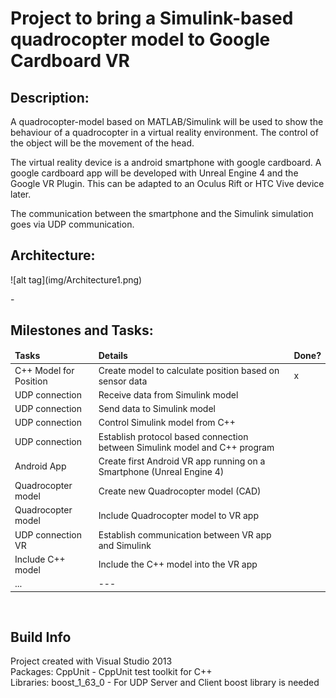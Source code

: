 <!-- #######  #########-->
<h1>Project to bring a Simulink-based quadrocopter model to Google Cardboard VR </h1>
<h2>Description:</h2>
<p>A quadrocopter-model based on MATLAB/Simulink will be used to show the behaviour of a quadrocopter in a virtual reality environment. The control of the object will be the movement of the head.<br>

The virtual reality device is a android smartphone with google cardboard. A google cardboard app will be developed with Unreal Engine 4 and the Google VR Plugin. This can be adapted to an Oculus Rift or HTC Vive device later.

The communication between the smartphone and the Simulink simulation goes via UDP communication.&nbsp;</p>

<h2>Architecture:</h2>
![alt tag](img/Architecture1.png)
<p>-&nbsp;</p>

<h2>Milestones and Tasks:</h2>
<table>
<thead>
<tr>
<td><strong>Tasks</strong></td>
<td><strong>Details</strong></td>
<td><strong>Done?</strong></td>
</tr>
</thead>
<tbody>
<tr>
<td>C++ Model for Position</td>
<td>Create model to calculate position based on sensor data</td>
<td>x</td>
</tr>
<tr>
<td>UDP connection</td>
<td>Receive data from Simulink model</td>
<td>&nbsp;</td>
</tr>
<tr>
<td>UDP connection</td>
<td>Send data to Simulink model</td>
<td></td>
</tr>
  <tr>
<td>UDP connection</td>
<td>Control Simulink model from C++</td>
<td></td>
</tr>
<tr>
<td>UDP connection</td>
<td>Establish protocol based connection between Simulink model and C++ program</td>
<td>&nbsp;</td>
</tr>
<tr>
<td>Android App</td>
<td>Create first Android VR app running on a Smartphone (Unreal Engine 4)</td>
<td>&nbsp;</td>
</tr>
  <tr>
<td>Quadrocopter model</td>
<td>Create new Quadrocopter model (CAD)</td>
<td>&nbsp;</td>
</tr>
<tr>
<td>Quadrocopter model</td>
<td>Include Quadrocopter model to VR app</td>
<td>&nbsp;</td>
</tr>
<tr>
<td>UDP connection VR</td>
<td>Establish communication between VR app and Simulink</td>
<td>&nbsp;</td>
</tr>
<tr>
<td>Include C++ model</td>
<td>Include the C++ model into the VR app</td>
<td>&nbsp;</td>
</tr>
  <tr>
<td>...</td>
<td>---</td>
<td>&nbsp;</td>
</tr>
</tbody>
</table>
<p>&nbsp;</p>

<h2>Build Info</h2>
<p>Project created with Visual Studio 2013<br>
Packages: CppUnit - CppUnit test toolkit for C++<br>
Libraries: boost_1_63_0 - For UDP Server and Client boost library is needed&nbsp;</p>

